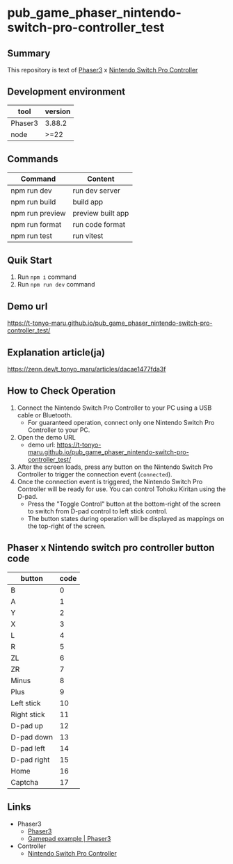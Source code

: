 # pub_game_phaser_nintendo-switch-pro-controller_test

## Summary

This repository is text of [Phaser3](https://phaser.io/) x [Nintendo Switch Pro Controller](https://www.nintendo.com/jp/hardware/switch/accessories/index.html)

## Development environment

| tool    | version |
| ------- | ------- |
| Phaser3 | 3.88.2  |
| node    | >=22    |

## Commands

| Command         | Content           |
| --------------- | ----------------- |
| npm run dev     | run dev server    |
| npm run build   | build app         |
| npm run preview | preview built app |
| npm run format  | run code format   |
| npm run test    | run vitest        |

## Quik Start

1. Run `npm i` command
2. Run `npm run dev` command

## Demo url

https://t-tonyo-maru.github.io/pub_game_phaser_nintendo-switch-pro-controller_test/

## Explanation article(ja)

https://zenn.dev/t_tonyo_maru/articles/dacae1477fda3f

## How to Check Operation

1. Connect the Nintendo Switch Pro Controller to your PC using a USB cable or Bluetooth.
   - For guaranteed operation, connect only one Nintendo Switch Pro Controller to your PC.
2. Open the demo URL
   - demo url: https://t-tonyo-maru.github.io/pub_game_phaser_nintendo-switch-pro-controller_test/
3. After the screen loads, press any button on the Nintendo Switch Pro Controller to trigger the connection event (`connected`).
4. Once the connection event is triggered, the Nintendo Switch Pro Controller will be ready for use. You can control Tohoku Kiritan using the D-pad.
   - Press the "Toggle Control" button at the bottom-right of the screen to switch from D-pad control to left stick control.
   - The button states during operation will be displayed as mappings on the top-right of the screen.

## Phaser x Nintendo switch pro controller button code

| button      | code |
| ----------- | ---- |
| B           | 0    |
| A           | 1    |
| Y           | 2    |
| X           | 3    |
| L           | 4    |
| R           | 5    |
| ZL          | 6    |
| ZR          | 7    |
| Minus       | 8    |
| Plus        | 9    |
| Left stick  | 10   |
| Right stick | 11   |
| D-pad up    | 12   |
| D-pad down  | 13   |
| D-pad left  | 14   |
| D-pad right | 15   |
| Home        | 16   |
| Captcha     | 17   |

## Links

- Phaser3
  - [Phaser3](https://phaser.io/)
  - [Gamepad example | Phaser3](https://phaser.io/examples/v3.85.0/input/gamepad)
- Controller
  - [Nintendo Switch Pro Controller](https://www.nintendo.com/jp/hardware/switch/accessories/index.html)
